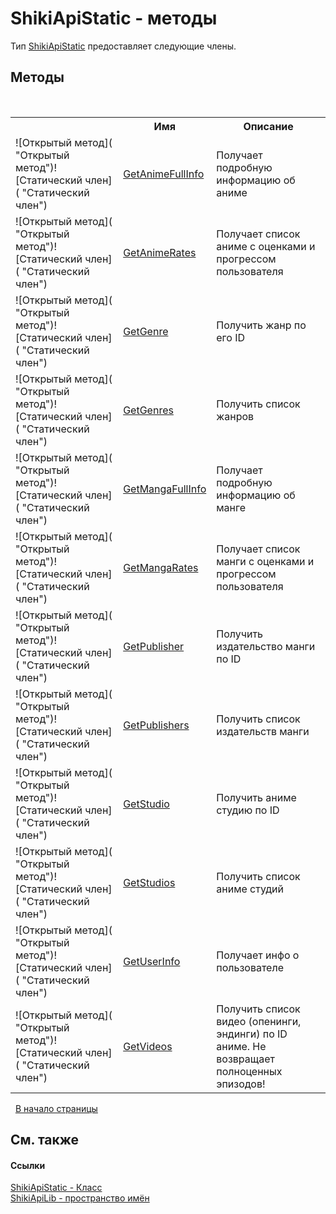 # ShikiApiStatic - методы
 

Тип <a href="T_ShikiApiLib_ShikiApiStatic">ShikiApiStatic</a> предоставляет следующие члены.


## Методы
&nbsp;<table><tr><th></th><th>Имя</th><th>Описание</th></tr><tr><td>![Открытый метод]( "Открытый метод")![Статический член]( "Статический член")</td><td><a href="M_ShikiApiLib_ShikiApiStatic_GetAnimeFullInfo">GetAnimeFullInfo</a></td><td>
Получает подробную информацию об аниме</td></tr><tr><td>![Открытый метод]( "Открытый метод")![Статический член]( "Статический член")</td><td><a href="M_ShikiApiLib_ShikiApiStatic_GetAnimeRates">GetAnimeRates</a></td><td>
Получает список аниме с оценками и прогрессом пользователя</td></tr><tr><td>![Открытый метод]( "Открытый метод")![Статический член]( "Статический член")</td><td><a href="M_ShikiApiLib_ShikiApiStatic_GetGenre">GetGenre</a></td><td>
Получить жанр по его ID</td></tr><tr><td>![Открытый метод]( "Открытый метод")![Статический член]( "Статический член")</td><td><a href="M_ShikiApiLib_ShikiApiStatic_GetGenres">GetGenres</a></td><td>
Получить список жанров</td></tr><tr><td>![Открытый метод]( "Открытый метод")![Статический член]( "Статический член")</td><td><a href="M_ShikiApiLib_ShikiApiStatic_GetMangaFullInfo">GetMangaFullInfo</a></td><td>
Получает подробную информацию об манге</td></tr><tr><td>![Открытый метод]( "Открытый метод")![Статический член]( "Статический член")</td><td><a href="M_ShikiApiLib_ShikiApiStatic_GetMangaRates">GetMangaRates</a></td><td>
Получает список манги с оценками и прогрессом пользователя</td></tr><tr><td>![Открытый метод]( "Открытый метод")![Статический член]( "Статический член")</td><td><a href="M_ShikiApiLib_ShikiApiStatic_GetPublisher">GetPublisher</a></td><td>
Получить издательство манги по ID</td></tr><tr><td>![Открытый метод]( "Открытый метод")![Статический член]( "Статический член")</td><td><a href="M_ShikiApiLib_ShikiApiStatic_GetPublishers">GetPublishers</a></td><td>
Получить список издательств манги</td></tr><tr><td>![Открытый метод]( "Открытый метод")![Статический член]( "Статический член")</td><td><a href="M_ShikiApiLib_ShikiApiStatic_GetStudio">GetStudio</a></td><td>
Получить аниме студию по ID</td></tr><tr><td>![Открытый метод]( "Открытый метод")![Статический член]( "Статический член")</td><td><a href="M_ShikiApiLib_ShikiApiStatic_GetStudios">GetStudios</a></td><td>
Получить список аниме студий</td></tr><tr><td>![Открытый метод]( "Открытый метод")![Статический член]( "Статический член")</td><td><a href="M_ShikiApiLib_ShikiApiStatic_GetUserInfo">GetUserInfo</a></td><td>
Получает инфо о пользователе</td></tr><tr><td>![Открытый метод]( "Открытый метод")![Статический член]( "Статический член")</td><td><a href="M_ShikiApiLib_ShikiApiStatic_GetVideos">GetVideos</a></td><td>
Получить список видео (опенинги, эндинги) по ID аниме. Не возвращает полноценных эпизодов!</td></tr></table>&nbsp;
<a href="#shikiapistatic---методы">В начало страницы</a>

## См. также


#### Ссылки
<a href="T_ShikiApiLib_ShikiApiStatic">ShikiApiStatic - Класс</a><br /><a href="N_ShikiApiLib">ShikiApiLib - пространство имён</a><br />